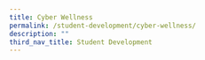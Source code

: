 ```yaml
---
title: Cyber Wellness
permalink: /student-development/cyber-wellness/
description: ""
third_nav_title: Student Development
---
```



